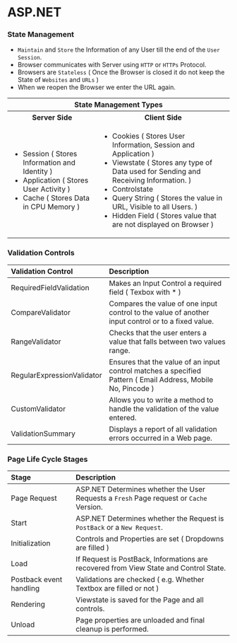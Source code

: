 # ASP.NET 

### State Management
- `Maintain` and `Store` the Information of any User till the end of the `User Session`.
- Browser communicates with Server using `HTTP` or `HTTPs` Protocol.
- Browsers are `Stateless` ( Once the Browser is closed it do not keep the State of `Websites` and `URLs` )
- When we reopen the Browser we enter the URL again.

<table>
  <tr><th colspan=2>State Management Types</th></tr>
  <tr><th>Server Side</th><th>Client Side</th></tr>
  <tr>
    <td>
      <ul>
        <li>Session ( Stores Information and Identity )</li>
        <li>Application ( Stores User Activity )</li>
        <li>Cache ( Stores Data in CPU Memory )</li>
      </ul>
    </td>    
    <td>
      <ul>
        <li>Cookies ( Stores User Information, Session and Application )</li>
        <li>Viewstate ( Stores any type of Data used for Sending and Receiving Information. )</li>
        <li>Controlstate</li>
        <li>Query String ( Stores the value in URL, Visible to all Users. )</li>
        <li>Hidden Field ( Stores value that are not displayed on Browser )</li>
      </ul>
    </td>    
  </tr>
</table>

### Validation Controls
 
Validation Control |	Description
:--- | :---
RequiredFieldValidation |	Makes an Input Control a required field ( Texbox with * )
CompareValidator |	Compares the value of one input control to the value of another input control or to a fixed value.
RangeValidator |	Checks that the user enters a value that falls between two values range.
RegularExpressionValidator |	Ensures that the value of an input control matches a specified Pattern ( Email Address, Mobile No, Pincode )
CustomValidator |	Allows you to write a method to handle the validation of the value entered.
ValidationSummary |	Displays a report of all validation errors occurred in a Web page.

### Page Life Cycle Stages

Stage | Description
:--- | :---
Page Request | ASP.NET Determines whether the User Requests a `Fresh` Page request or `Cache` Version.
Start | ASP.NET Determines whether the Request is `PostBack` or a `New Request`.
Initialization | Controls and Properties are set ( Dropdowns are filled ) 
Load | If Request is PostBack, Informations are recovered from View State and Control State.
Postback event handling | Validations are checked ( e.g. Whether Textbox are filled or not )
Rendering | Viewstate is saved for the Page and all controls.
Unload |  Page properties are unloaded and final cleanup is performed.

